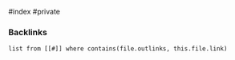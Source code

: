  #index #private


### Backlinks
```dataview 
list from [[#]] where contains(file.outlinks, this.file.link)
```

